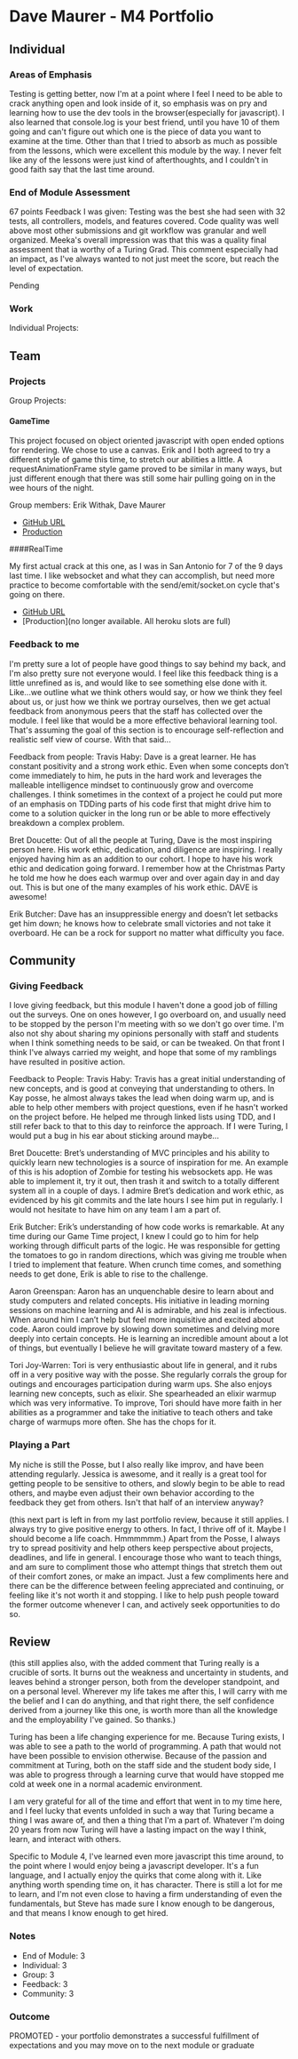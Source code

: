 # Dave Maurer - M4 Portfolio

## Individual

### Areas of Emphasis

Testing is getting better, now I'm at a point where I feel I need to be able to crack anything open and look inside of it, so
emphasis was on pry and learning how to use the dev tools in the browser(especially for javascript). I also learned that console.log
is your best friend, until you have 10 of them going and can't figure out which one is the piece of data you want to examine at the time.
Other than that I tried to absorb as much as possible from the lessons, which were excellent this module by the way. I never felt like
any of the lessons were just kind of afterthoughts, and I couldn't in good faith say that the last time around.

### End of Module Assessment

67 points 
Feedback I was given: Testing was the best she had seen with 32 tests, all controllers, models, and features covered. Code quality was well above 
most other submissions and git workflow was granular and well organized. Meeka's overall impression was that this was a quality final assessment that
ia worthy of a Turing Grad. This comment especially had an impact, as I've always wanted to not just meet the score, but reach the level of expectation.

Pending

### Work

Individual Projects:

## Team

### Projects

Group Projects:

#### GameTime

This project focused on object oriented javascript with open ended options for rendering. We chose to use a canvas.
Erik and I both agreed to try a different style of game this time, to stretch our abilities a little. A requestAnimationFrame
style game proved to be similar in many ways, but just different enough that there was still some hair pulling going on in the
wee hours of the night.

Group members: Erik Withak, Dave Maurer

* [GitHub URL](https://github.com/davemaurer/pomododge)
* [Production](davemaurer.github.io/pomododge)


####RealTime

My first actual crack at this one, as I was in San Antonio for 7 of the 9 days last time. I like websocket and what they can
accomplish, but need more practice to become comfortable with the send/emit/socket.on cycle that's going on there.

* [GitHub URL](https://github.com/davemaurer/interpoll-websockets-project)
* [Production](no longer available. All heroku slots are full)

### Feedback to me

I'm pretty sure a lot of people have good things to say behind my back, and I'm also pretty sure not everyone would. I feel like
this feedback thing is a little unrefined as is, and would like to see something else done with it. Like...we outline what we think
others would say, or how we think they feel about us, or just how we think we portray ourselves, then we get actual feedback from anonymous
peers that the staff has collected over the module. I feel like that would be a more effective behavioral learning tool. That's assuming the
goal of this section is to encourage self-reflection and realistic self view of course. With that said...

Feedback from people:
Travis Haby: Dave is a great learner. He has constant positivity and a strong work ethic. Even when some concepts don’t come
immediately to him, he puts in the hard work and leverages the malleable intelligence mindset to continuously grow and overcome
challenges. I think sometimes in the context of a project he could put more of an emphasis on TDDing parts of his code first
that might drive him to come to a solution  quicker in the long run or be able to more effectively breakdown a complex problem.

Bret Doucette: Out of all the people at Turing, Dave is the most inspiring person here. His work ethic, dedication, and diligence
are inspiring.  I really enjoyed having him as an addition to our cohort. I hope to have his work ethic and dedication going forward.
I remember how at the Christmas Party he told me how he does each warmup over and over again day in and day out. This is but one of
the many examples of his work ethic. DAVE is awesome!

Erik Butcher: Dave has an insuppressible energy and doesn’t let setbacks get him down; he knows how to celebrate small victories and not
take it overboard. He can be a rock for support no matter what difficulty you face.

## Community

### Giving Feedback

I love giving feedback, but this module I haven't done a good job of filling out the surveys. One on ones however, I go overboard on,
and usually need to be stopped by the person I'm meeting with so we don't go over time. I'm also not shy about sharing my opinions personally
with staff and students when I think something needs to be said, or can be tweaked. On that front I think I've always carried my weight, and
hope that some of my ramblings have resulted in positive action.

Feedback to People:
Travis Haby: Travis has a great initial understanding of new concepts, and is good at conveying that understanding to others.
In Kay posse, he almost always takes the lead when doing warm up, and is able to help other members with project questions, even if he
hasn't worked on the project before. He helped me through linked lists using TDD, and I still refer back to that to this day to reinforce
the approach. If I were Turing, I would put a bug in his ear about sticking around maybe...

Bret Doucette: Bret’s understanding of MVC principles and his ability to quickly learn new technologies is a source of inspiration for me.
An example of this is his adoption of Zombie for testing his websockets app. He was able to implement it, try it out, then trash it and
switch to a totally different system all in a couple of days. I admire Bret’s dedication and work ethic, as evidenced by his git commits
and the late hours I see him put in regularly. I would not hesitate to have him on any team I am a part of.

Erik Butcher: Erik’s understanding of how code works is remarkable. At any time during our Game Time project, I knew I could go to him for
help working through difficult parts of the logic. He was responsible for getting the tomatoes to go in random directions, which was giving
me trouble when I tried to implement that feature. When crunch time comes, and something needs to get done, Erik is able to rise to the challenge.

Aaron Greenspan: Aaron has an unquenchable desire to learn about and study computers and related concepts. His initiative in leading morning
sessions on machine learning and AI is admirable, and his zeal is infectious. When around him I can’t help but feel more inquisitive and excited
about code. Aaron could improve by slowing down sometimes and delving more deeply into certain concepts. He is learning an incredible amount
about a lot of things, but eventually I believe he will gravitate toward mastery of a few.

Tori Joy-Warren: Tori is very enthusiastic about life in general, and it rubs off in a very positive way with the posse. She regularly corrals
the group for outings and encourages participation during warm ups. She also enjoys learning new concepts, such as elixir. She spearheaded an
elixir warmup which was very informative. To improve, Tori should have more faith in her abilities as a programmer and take the initiative to
teach others and take charge of warmups more often. She has the chops for it.

### Playing a Part

My niche is still the Posse, but I also really like improv, and have been attending regularly. Jessica is awesome, and it really is a great
tool for getting people to be sensitive to others, and slowly begin to be able to read others, and maybe even adjust their own behavior according
to the feedback they get from others. Isn't that half of an interview anyway?

(this next part is left in from my last portfolio review, because it still applies. I always try to give positive energy to others. In fact,
I thrive off of it. Maybe I should become a life coach. Hmmmmmm.)
Apart from the Posse, I always try to spread positivity and help others keep perspective about projects, deadlines, and
life in general. I encourage those who want to teach things, and am sure to compliment those who attempt things that stretch
them out of their comfort zones, or make an impact. Just a few compliments here and there can be the difference between
feeling appreciated and continuing, or feeling like it's not worth it and stopping. I like to help push people toward the
former outcome whenever I can, and actively seek opportunities to do so.

## Review

(this still applies also, with the added comment that Turing really is a crucible of sorts. It burns out the weakness and uncertainty
 in students, and leaves behind a stronger person, both from the developer standpoint, and on a personal level. Wherever my life takes
 me after this, I will carry with me the belief and I can do anything, and that right there, the self confidence derived from a journey
 like this one, is worth more than all the knowledge and the employability I've gained. So thanks.)

Turing has been a life changing experience for me. Because Turing exists, I was able to see a path to the world of programming.
A path that would not have been possible to envision otherwise. Because of the passion and commitment at Turing, both on the
staff side and the student body side, I was able to progress through a learning curve that would have stopped me cold at week
one in a normal academic environment.

I am very grateful for all of the time and effort that went in to my time here, and I feel lucky that events unfolded in such
a way that Turing became a thing I was aware of, and then a thing that I'm a part of. Whatever I'm doing 20 years from now
Turing will have a lasting impact on the way I think, learn, and interact with others.

Specific to Module 4, I've learned even more javascript this time around, to the point where I would enjoy being a javascript
developer. It's a fun language, and I actually enjoy the quirks that come along with it. Like anything worth spending time on, it
has character. There is still a lot for me to learn, and I'm not even close to having a firm understanding of even the fundamentals,
but Steve has made sure I know enough to be dangerous, and that means I know enough to get hired.

### Notes

- End of Module: 3
- Individual: 3
- Group: 3
- Feedback: 3
- Community: 3

### Outcome

PROMOTED - your portfolio demonstrates a successful fulfillment of expectations and you may move on to the next module or graduate
